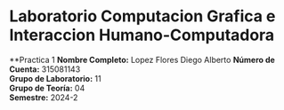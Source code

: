# Laboratorio Computacion Grafica e Interaccion Humano-Computadora
**Practica 1
**Nombre Completo:** Lopez Flores Diego Alberto
**Número de Cuenta:** 315081143  
**Grupo de Laboratorio:** 11  
**Grupo de Teoría:** 04  
**Semestre:** 2024-2  
